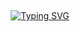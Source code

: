 ## <!-- Typing SVG -->
<p align="center">
    <a href="https://github.com/47hxl-53r">
        <img
src="https://readme-typing-svg.herokuapp.com/?size=35&width=800&lines=Python Reverse engineering"
            alt="Typing SVG"
        />
    </a>
</p>
